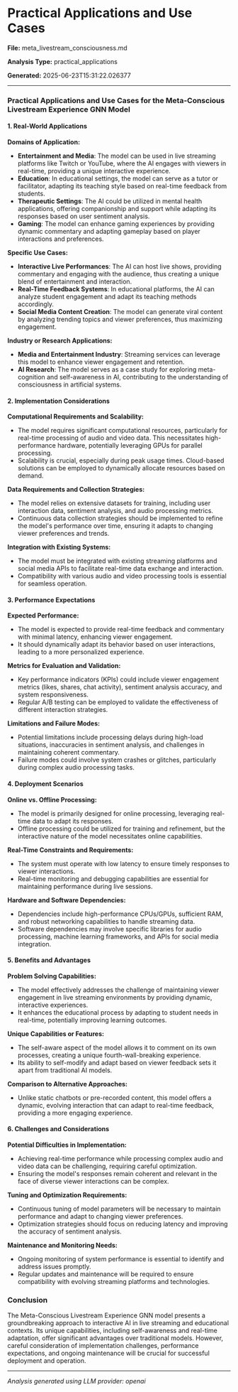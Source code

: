 # Practical Applications and Use Cases

**File:** meta_livestream_consciousness.md

**Analysis Type:** practical_applications

**Generated:** 2025-06-23T15:31:22.026377

---

### Practical Applications and Use Cases for the Meta-Conscious Livestream Experience GNN Model

#### 1. Real-World Applications

**Domains of Application:**
- **Entertainment and Media**: The model can be used in live streaming platforms like Twitch or YouTube, where the AI engages with viewers in real-time, providing a unique interactive experience.
- **Education**: In educational settings, the model can serve as a tutor or facilitator, adapting its teaching style based on real-time feedback from students.
- **Therapeutic Settings**: The AI could be utilized in mental health applications, offering companionship and support while adapting its responses based on user sentiment analysis.
- **Gaming**: The model can enhance gaming experiences by providing dynamic commentary and adapting gameplay based on player interactions and preferences.

**Specific Use Cases:**
- **Interactive Live Performances**: The AI can host live shows, providing commentary and engaging with the audience, thus creating a unique blend of entertainment and interaction.
- **Real-Time Feedback Systems**: In educational platforms, the AI can analyze student engagement and adapt its teaching methods accordingly.
- **Social Media Content Creation**: The model can generate viral content by analyzing trending topics and viewer preferences, thus maximizing engagement.

**Industry or Research Applications:**
- **Media and Entertainment Industry**: Streaming services can leverage this model to enhance viewer engagement and retention.
- **AI Research**: The model serves as a case study for exploring meta-cognition and self-awareness in AI, contributing to the understanding of consciousness in artificial systems.

#### 2. Implementation Considerations

**Computational Requirements and Scalability:**
- The model requires significant computational resources, particularly for real-time processing of audio and video data. This necessitates high-performance hardware, potentially leveraging GPUs for parallel processing.
- Scalability is crucial, especially during peak usage times. Cloud-based solutions can be employed to dynamically allocate resources based on demand.

**Data Requirements and Collection Strategies:**
- The model relies on extensive datasets for training, including user interaction data, sentiment analysis, and audio processing metrics.
- Continuous data collection strategies should be implemented to refine the model's performance over time, ensuring it adapts to changing viewer preferences and trends.

**Integration with Existing Systems:**
- The model must be integrated with existing streaming platforms and social media APIs to facilitate real-time data exchange and interaction.
- Compatibility with various audio and video processing tools is essential for seamless operation.

#### 3. Performance Expectations

**Expected Performance:**
- The model is expected to provide real-time feedback and commentary with minimal latency, enhancing viewer engagement.
- It should dynamically adapt its behavior based on user interactions, leading to a more personalized experience.

**Metrics for Evaluation and Validation:**
- Key performance indicators (KPIs) could include viewer engagement metrics (likes, shares, chat activity), sentiment analysis accuracy, and system responsiveness.
- Regular A/B testing can be employed to validate the effectiveness of different interaction strategies.

**Limitations and Failure Modes:**
- Potential limitations include processing delays during high-load situations, inaccuracies in sentiment analysis, and challenges in maintaining coherent commentary.
- Failure modes could involve system crashes or glitches, particularly during complex audio processing tasks.

#### 4. Deployment Scenarios

**Online vs. Offline Processing:**
- The model is primarily designed for online processing, leveraging real-time data to adapt its responses.
- Offline processing could be utilized for training and refinement, but the interactive nature of the model necessitates online capabilities.

**Real-Time Constraints and Requirements:**
- The system must operate with low latency to ensure timely responses to viewer interactions.
- Real-time monitoring and debugging capabilities are essential for maintaining performance during live sessions.

**Hardware and Software Dependencies:**
- Dependencies include high-performance CPUs/GPUs, sufficient RAM, and robust networking capabilities to handle streaming data.
- Software dependencies may involve specific libraries for audio processing, machine learning frameworks, and APIs for social media integration.

#### 5. Benefits and Advantages

**Problem Solving Capabilities:**
- The model effectively addresses the challenge of maintaining viewer engagement in live streaming environments by providing dynamic, interactive experiences.
- It enhances the educational process by adapting to student needs in real-time, potentially improving learning outcomes.

**Unique Capabilities or Features:**
- The self-aware aspect of the model allows it to comment on its own processes, creating a unique fourth-wall-breaking experience.
- Its ability to self-modify and adapt based on viewer feedback sets it apart from traditional AI models.

**Comparison to Alternative Approaches:**
- Unlike static chatbots or pre-recorded content, this model offers a dynamic, evolving interaction that can adapt to real-time feedback, providing a more engaging experience.

#### 6. Challenges and Considerations

**Potential Difficulties in Implementation:**
- Achieving real-time performance while processing complex audio and video data can be challenging, requiring careful optimization.
- Ensuring the model's responses remain coherent and relevant in the face of diverse viewer interactions can be complex.

**Tuning and Optimization Requirements:**
- Continuous tuning of model parameters will be necessary to maintain performance and adapt to changing viewer preferences.
- Optimization strategies should focus on reducing latency and improving the accuracy of sentiment analysis.

**Maintenance and Monitoring Needs:**
- Ongoing monitoring of system performance is essential to identify and address issues promptly.
- Regular updates and maintenance will be required to ensure compatibility with evolving streaming platforms and technologies.

### Conclusion

The Meta-Conscious Livestream Experience GNN model presents a groundbreaking approach to interactive AI in live streaming and educational contexts. Its unique capabilities, including self-awareness and real-time adaptation, offer significant advantages over traditional models. However, careful consideration of implementation challenges, performance expectations, and ongoing maintenance will be crucial for successful deployment and operation.

---

*Analysis generated using LLM provider: openai*

